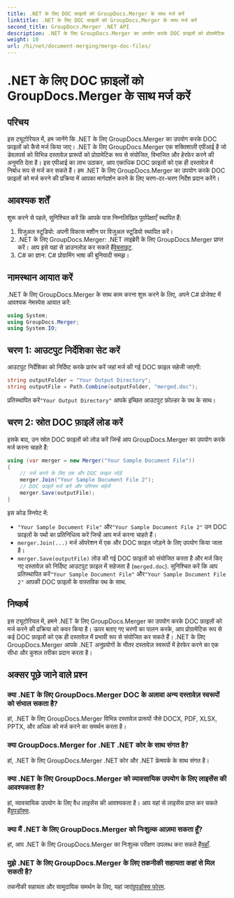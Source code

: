 ```yaml
---
title: .NET के लिए DOC फ़ाइलों को GroupDocs.Merger के साथ मर्ज करें
linktitle: .NET के लिए DOC फ़ाइलों को GroupDocs.Merger के साथ मर्ज करें
second_title: GroupDocs.Merger .NET API
description: .NET के लिए GroupDocs.Merger का उपयोग करके DOC फ़ाइलों को प्रोग्रामेटिक रूप से मर्ज करना सीखें। एकाधिक दस्तावेज़ों को एक में सहजता से संयोजित करने के लिए हमारी चरण-दर-चरण मार्गदर्शिका का पालन करें।
weight: 10
url: /hi/net/document-merging/merge-doc-files/
---
```


# .NET के लिए DOC फ़ाइलों को GroupDocs.Merger के साथ मर्ज करें

## परिचय
इस ट्यूटोरियल में, हम जानेंगे कि .NET के लिए GroupDocs.Merger का उपयोग करके DOC फ़ाइलों को कैसे मर्ज किया जाए। .NET के लिए GroupDocs.Merger एक शक्तिशाली एपीआई है जो डेवलपर्स को विभिन्न दस्तावेज़ प्रारूपों को प्रोग्रामेटिक रूप से संयोजित, विभाजित और हेरफेर करने की अनुमति देता है। इस एपीआई का लाभ उठाकर, आप एकाधिक DOC फ़ाइलों को एक ही दस्तावेज़ में निर्बाध रूप से मर्ज कर सकते हैं। हम .NET के लिए GroupDocs.Merger का उपयोग करके DOC फ़ाइलों को मर्ज करने की प्रक्रिया में आपका मार्गदर्शन करने के लिए चरण-दर-चरण निर्देश प्रदान करेंगे।
## आवश्यक शर्तें
शुरू करने से पहले, सुनिश्चित करें कि आपके पास निम्नलिखित पूर्वापेक्षाएँ स्थापित हैं:
1. विजुअल स्टूडियो: अपनी विकास मशीन पर विजुअल स्टूडियो स्थापित करें।
2.  .NET के लिए GroupDocs.Merger: .NET लाइब्रेरी के लिए GroupDocs.Merger प्राप्त करें। आप इसे यहां से डाउनलोड कर सकते हैं[वेबसाइट](https://releases.groupdocs.com/merger/net/).
3. C# का ज्ञान: C# प्रोग्रामिंग भाषा की बुनियादी समझ।
## नामस्थान आयात करें
.NET के लिए GroupDocs.Merger के साथ काम करना शुरू करने के लिए, अपने C# प्रोजेक्ट में आवश्यक नेमस्पेस आयात करें:
```csharp
using System; 
using GroupDocs.Merger;
using System.IO;
```
## चरण 1: आउटपुट निर्देशिका सेट करें
आउटपुट निर्देशिका को निर्दिष्ट करके प्रारंभ करें जहां मर्ज की गई DOC फ़ाइल सहेजी जाएगी:
```csharp
string outputFolder = "Your Output Directory";
string outputFile = Path.Combine(outputFolder, "merged.doc");
```
 प्रतिस्थापित करें`"Your Output Directory"` आपके इच्छित आउटपुट फ़ोल्डर के पथ के साथ।
## चरण 2: स्रोत DOC फ़ाइलें लोड करें
इसके बाद, उन स्रोत DOC फ़ाइलों को लोड करें जिन्हें आप GroupDocs.Merger का उपयोग करके मर्ज करना चाहते हैं:
```csharp
using (var merger = new Merger("Your Sample Document File"))
{
    // मर्ज करने के लिए एक और DOC फ़ाइल जोड़ें
    merger.Join("Your Sample Document File 2");
    // DOC फ़ाइलें मर्ज करें और परिणाम सहेजें
    merger.Save(outputFile);
}
```
इस कोड स्निपेट में:
- `"Your Sample Document File"` और`"Your Sample Document File 2"` उन DOC फ़ाइलों के पथों का प्रतिनिधित्व करें जिन्हें आप मर्ज करना चाहते हैं।
- `merger.Join(...)` मर्ज ऑपरेशन में एक और DOC फ़ाइल जोड़ने के लिए उपयोग किया जाता है।
- `merger.Save(outputFile)` लोड की गई DOC फ़ाइलों को संयोजित करता है और मर्ज किए गए दस्तावेज़ को निर्दिष्ट आउटपुट फ़ाइल में सहेजता है (`merged.doc`).
 सुनिश्चित करें कि आप प्रतिस्थापित करें`"Your Sample Document File"` और`"Your Sample Document File 2"` आपकी DOC फ़ाइलों के वास्तविक पथ के साथ.
## निष्कर्ष
इस ट्यूटोरियल में, हमने .NET के लिए GroupDocs.Merger का उपयोग करके DOC फ़ाइलों को मर्ज करने की प्रक्रिया को कवर किया है। ऊपर बताए गए चरणों का पालन करके, आप प्रोग्रामेटिक रूप से कई DOC फ़ाइलों को एक ही दस्तावेज़ में प्रभावी रूप से संयोजित कर सकते हैं। .NET के लिए GroupDocs.Merger आपके .NET अनुप्रयोगों के भीतर दस्तावेज़ स्वरूपों में हेरफेर करने का एक सीधा और कुशल तरीका प्रदान करता है।

## अक्सर पूछे जाने वाले प्रश्न
### क्या .NET के लिए GroupDocs.Merger DOC के अलावा अन्य दस्तावेज़ स्वरूपों को संभाल सकता है?
हां, .NET के लिए GroupDocs.Merger विभिन्न दस्तावेज़ प्रारूपों जैसे DOCX, PDF, XLSX, PPTX, और अधिक को मर्ज करने का समर्थन करता है।
### क्या GroupDocs.Merger for .NET .NET कोर के साथ संगत है?
हां, .NET के लिए GroupDocs.Merger .NET कोर और .NET फ्रेमवर्क के साथ संगत है।
### क्या .NET के लिए GroupDocs.Merger को व्यावसायिक उपयोग के लिए लाइसेंस की आवश्यकता है?
 हां, व्यावसायिक उपयोग के लिए वैध लाइसेंस की आवश्यकता है। आप यहां से लाइसेंस प्राप्त कर सकते हैं[ग्रुपडॉक्स](https://purchase.groupdocs.com/buy).
### क्या मैं .NET के लिए GroupDocs.Merger को निःशुल्क आज़मा सकता हूँ?
 हां, आप .NET के लिए GroupDocs.Merger का निःशुल्क परीक्षण उपलब्ध करा सकते हैं[यहाँ](https://releases.groupdocs.com/).
### मुझे .NET के लिए GroupDocs.Merger के लिए तकनीकी सहायता कहां से मिल सकती है?
 तकनीकी सहायता और सामुदायिक समर्थन के लिए, यहां जाएं[ग्रुपडॉक्स फोरम](https://forum.groupdocs.com/c/merger/32).
